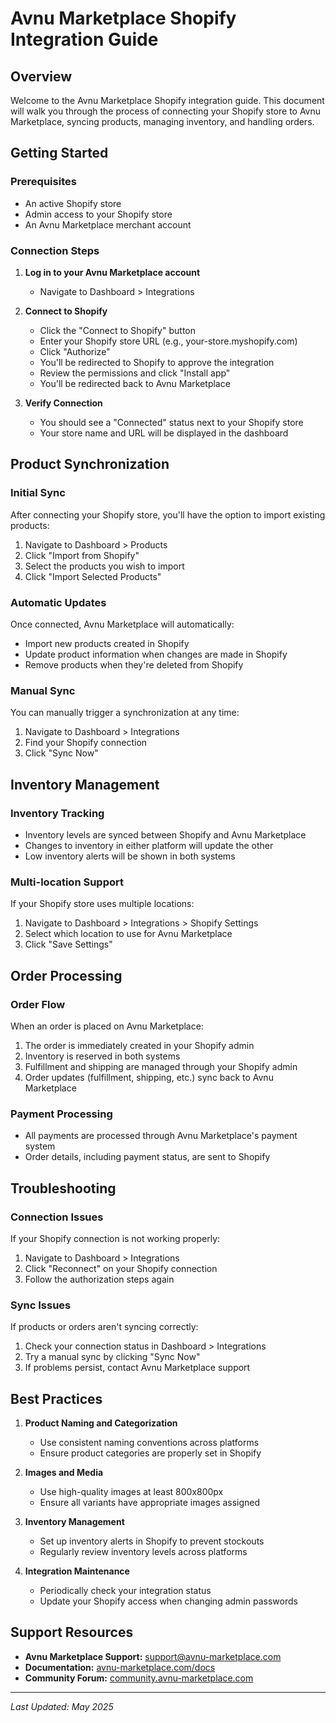 # Avnu Marketplace Shopify Integration Guide

## Overview

Welcome to the Avnu Marketplace Shopify integration guide. This document will walk you through the process of connecting your Shopify store to Avnu Marketplace, syncing products, managing inventory, and handling orders.

## Getting Started

### Prerequisites

- An active Shopify store
- Admin access to your Shopify store
- An Avnu Marketplace merchant account

### Connection Steps

1. **Log in to your Avnu Marketplace account**
   - Navigate to Dashboard > Integrations

2. **Connect to Shopify**
   - Click the "Connect to Shopify" button
   - Enter your Shopify store URL (e.g., your-store.myshopify.com)
   - Click "Authorize"
   - You'll be redirected to Shopify to approve the integration
   - Review the permissions and click "Install app"
   - You'll be redirected back to Avnu Marketplace

3. **Verify Connection**
   - You should see a "Connected" status next to your Shopify store
   - Your store name and URL will be displayed in the dashboard

## Product Synchronization

### Initial Sync

After connecting your Shopify store, you'll have the option to import existing products:

1. Navigate to Dashboard > Products
2. Click "Import from Shopify"
3. Select the products you wish to import
4. Click "Import Selected Products"

### Automatic Updates

Once connected, Avnu Marketplace will automatically:

- Import new products created in Shopify
- Update product information when changes are made in Shopify
- Remove products when they're deleted from Shopify

### Manual Sync

You can manually trigger a synchronization at any time:

1. Navigate to Dashboard > Integrations
2. Find your Shopify connection
3. Click "Sync Now"

## Inventory Management

### Inventory Tracking

- Inventory levels are synced between Shopify and Avnu Marketplace
- Changes to inventory in either platform will update the other
- Low inventory alerts will be shown in both systems

### Multi-location Support

If your Shopify store uses multiple locations:

1. Navigate to Dashboard > Integrations > Shopify Settings
2. Select which location to use for Avnu Marketplace
3. Click "Save Settings"

## Order Processing

### Order Flow

When an order is placed on Avnu Marketplace:

1. The order is immediately created in your Shopify admin
2. Inventory is reserved in both systems
3. Fulfillment and shipping are managed through your Shopify admin
4. Order updates (fulfillment, shipping, etc.) sync back to Avnu Marketplace

### Payment Processing

- All payments are processed through Avnu Marketplace's payment system
- Order details, including payment status, are sent to Shopify

## Troubleshooting

### Connection Issues

If your Shopify connection is not working properly:

1. Navigate to Dashboard > Integrations
2. Click "Reconnect" on your Shopify connection
3. Follow the authorization steps again

### Sync Issues

If products or orders aren't syncing correctly:

1. Check your connection status in Dashboard > Integrations
2. Try a manual sync by clicking "Sync Now"
3. If problems persist, contact Avnu Marketplace support

## Best Practices

1. **Product Naming and Categorization**
   - Use consistent naming conventions across platforms
   - Ensure product categories are properly set in Shopify

2. **Images and Media**
   - Use high-quality images at least 800x800px
   - Ensure all variants have appropriate images assigned

3. **Inventory Management**
   - Set up inventory alerts in Shopify to prevent stockouts
   - Regularly review inventory levels across platforms

4. **Integration Maintenance**
   - Periodically check your integration status
   - Update your Shopify access when changing admin passwords

## Support Resources

- **Avnu Marketplace Support:** support@avnu-marketplace.com
- **Documentation:** [avnu-marketplace.com/docs](https://avnu-marketplace.com/docs)
- **Community Forum:** [community.avnu-marketplace.com](https://community.avnu-marketplace.com)

---

*Last Updated: May 2025*
